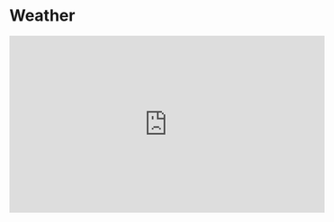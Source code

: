 # Weather


<p align="center">
<iframe width="560" height="315" src="https://www.youtube.com/embed/KcFJtFyiYiI" title="YouTube video player" frameborder="0" allow="accelerometer; autoplay; clipboard-write; encrypted-media; gyroscope; picture-in-picture" allowfullscreen></iframe>
  <p>

    
